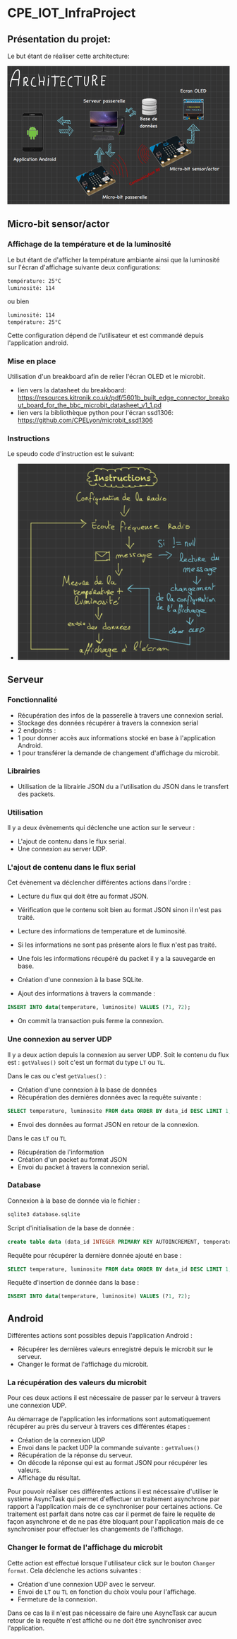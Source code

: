 # CPE_IOT_InfraProject

## Présentation du projet:
Le but étant de réaliser cette architecture:

![enter image description here](https://github.com/JeremyL71/CPE_IOT_InfraProject/blob/main/Documentations/photos/architecture.PNG?raw=true)

## Micro-bit sensor/actor
### Affichage de la température et de la luminosité
Le but étant de d'afficher la température ambiante ainsi que la luminosité sur l'écran d'affichage suivante deux configurations:

    température: 25°C
    luminosité: 114

ou bien

    luminosité: 114
    température: 25°C

Cette configuration dépend de l'utilisateur et est commandé depuis l'application android.
### Mise en place
Utilisation d'un breakboard afin de relier l'écran OLED et le microbit.

 -  lien vers la datasheet  du breakboard: https://resources.kitronik.co.uk/pdf/5601b_built_edge_connector_breakout_board_for_the_bbc_microbit_datasheet_v1_1.pd
 - lien vers la bibliothèque python pour l'écran ssd1306: https://github.com/CPELyon/microbit_ssd1306
 
 ### Instructions
 Le speudo code d'instruction est le suivant:
 
 -  ![enter image description here](https://github.com/JeremyL71/CPE_IOT_InfraProject/blob/main/Documentations/photos/sc_instruc_microbit_oled.PNG?raw=true)

## Serveur

### Fonctionnalité 

- Récupération des infos de la passerelle à travers une connexion serial.
- Stockage des données récupérer à travers la connexion serial
- 2 endpoints : 
- 1 pour donner accès aux informations stocké en base à l'application Android.
- 1 pour transférer la demande de changement d'affichage du microbit.


### Librairies

- Utilisation de la librairie JSON du a l'utilisation du JSON dans le transfert des packets.

### Utilisation 

Il y a deux évènements qui déclenche une action sur le serveur : 

- L'ajout de contenu dans le flux serial.
- Une connexion au server UDP.

### L'ajout de contenu dans le flux serial

Cet évènement va déclencher différentes actions dans l'ordre :

- Lecture du flux qui doit être au format JSON. 
- Vérification que le contenu soit bien au format JSON sinon il n'est pas traité.
- Lecture des informations de temperature et de luminosité.
- Si les informations ne sont pas présente alors le flux n'est pas traité.

- Une fois les informations récupéré du packet il y a la sauvegarde en base.
- Création d'une connexion à la base SQLite.
- Ajout des informations à travers la commande : 

```sql
INSERT INTO data(temperature, luminosite) VALUES (?1, ?2);
```

- On commit la transaction puis ferme la connexion.


### Une connexion au server UDP 

Il y a deux action depuis la connexion au server UDP. Soit le contenu du flux est : `getValues()` soit c'est un format du type `LT` ou `TL`.

Dans le cas ou c'est `getValues()` : 

- Création d'une connexion à la base de données
- Récupération des dernières données avec la requête suivante : 

```sql
SELECT temperature, luminosite FROM data ORDER BY data_id DESC LIMIT 1;
```

- Envoi des données au format JSON en retour de la connexion.

Dans le cas `LT` ou `TL`

- Récupération de l'information
- Création d'un packet au format JSON
- Envoi du packet à travers la connexion serial.


### Database

Connexion à la base de donnée via le fichier :

```bash
sqlite3 database.sqlite
```

Script d'initialisation de la base de donnée :

```sql
create table data (data_id INTEGER PRIMARY KEY AUTOINCREMENT, temperature INTEGER, luminosite INTEGER);
```

Requête pour récupérer la dernière donnée ajouté en base :

```sql
SELECT temperature, luminosite FROM data ORDER BY data_id DESC LIMIT 1;
```

Requête d'insertion de donnée dans la base :

```sql
INSERT INTO data(temperature, luminosite) VALUES (?1, ?2);
```


## Android 

Différentes actions sont possibles depuis l'application Android : 

- Récupérer les dernières valeurs enregistré depuis le microbit sur le serveur.
- Changer le format de l'affichage du microbit.

### La récupération des valeurs du microbit

Pour ces deux actions il est nécessaire de passer par le serveur à travers une connexion UDP.

Au démarrage de l'application les informations sont automatiquement récupérer au près du serveur à travers ces différentes étapes : 

- Création de la connexion UDP
- Envoi dans le packet UDP la commande suivante : `getValues()`
- Récupération de la réponse du serveur.
- On décode la réponse qui est au format JSON pour récupérer les valeurs.
- Affichage du résultat.

Pour pouvoir réaliser ces différentes actions il est nécessaire d'utiliser le système AsyncTask qui permet d'effectuer un traitement asynchrone par rapport à l'application mais de ce synchroniser pour certaines actions. Ce traitement est parfait dans notre cas car il permet de faire le requête de façon asynchrone et de ne pas être bloquant pour l'application mais de ce synchroniser pour effectuer les changements de l'affichage.

### Changer le format de l'affichage du microbit

Cette action est effectué lorsque l'utilisateur click sur le bouton `Changer format`. Cela déclenche les actions suivantes : 

- Création d'une connexion UDP avec le serveur.
- Envoi de `LT` ou `TL` en fonction du choix voulu pour l'affichage.
- Fermeture de la connexion.

Dans ce cas la il n'est pas nécessaire de faire une AsyncTask car aucun retour de la requête n'est affiché ou ne doit être synchroniser avec l'application.
